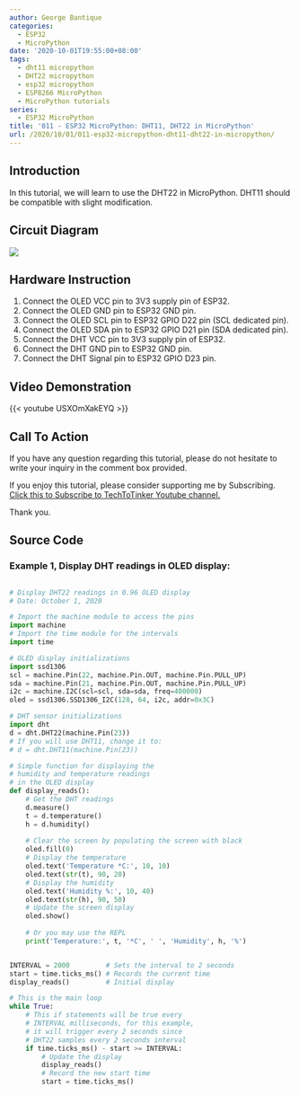 ```yaml
---
author: George Bantique
categories:
  - ESP32
  - MicroPython
date: '2020-10-01T19:55:00+08:00'
tags:
  - dht11 micropython
  - DHT22 micropython
  - esp32 micropython
  - ESP8266 MicroPython
  - MicroPython tutorials
series:
  - ESP32 MicroPython
title: '011 - ESP32 MicroPython: DHT11, DHT22 in MicroPython'
url: /2020/10/01/011-esp32-micropython-dht11-dht22-in-micropython/
---
```


## **Introduction**

In this tutorial, we will learn to use the DHT22 in MicroPython. DHT11 should be compatible with slight modification.

## **Circuit Diagram**

![](/images/dht_mp.png)

## **Hardware Instruction**

1. Connect the OLED VCC pin to 3V3 supply pin of ESP32.  
2. Connect the OLED GND pin to ESP32 GND pin.  
3. Connect the OLED SCL pin to ESP32 GPIO D22 pin (SCL dedicated pin).  
4. Connect the OLED SDA pin to ESP32 GPIO D21 pin (SDA dedicated pin).  
5. Connect the DHT VCC pin to 3V3 supply pin of ESP32.  
6. Connect the DHT GND pin to ESP32 GND pin.  
7. Connect the DHT Signal pin to ESP32 GPIO D23 pin.

## **Video Demonstration**

{{< youtube USXOmXakEYQ >}}

## **Call To Action**

If you have any question regarding this tutorial, please do not hesitate to write your inquiry in the comment box provided.

If you enjoy this tutorial, please consider supporting me by Subscribing. [Click this to Subscribe to TechToTinker Youtube channel.](https://www.youtube.com/c/TechToTinker?sub_confirmation=1)

Thank you.

## **Source Code**

### **Example 1, Display DHT readings in OLED display:**

```py { lineNos="true" wrap="true" }

# Display DHT22 readings in 0.96 OLED display
# Date: October 1, 2020

# Import the machine module to access the pins
import machine
# Import the time module for the intervals
import time

# OLED display initializations
import ssd1306
scl = machine.Pin(22, machine.Pin.OUT, machine.Pin.PULL_UP)
sda = machine.Pin(21, machine.Pin.OUT, machine.Pin.PULL_UP)
i2c = machine.I2C(scl=scl, sda=sda, freq=400000)
oled = ssd1306.SSD1306_I2C(128, 64, i2c, addr=0x3C)

# DHT sensor initializations
import dht
d = dht.DHT22(machine.Pin(23))
# If you will use DHT11, change it to:
# d = dht.DHT11(machine.Pin(23))

# Simple function for displaying the 
# humidity and temperature readings
# in the OLED display
def display_reads():
	# Get the DHT readings
    d.measure()
    t = d.temperature()
    h = d.humidity()
    
    # Clear the screen by populating the screen with black
    oled.fill(0)
    # Display the temperature
    oled.text('Temperature *C:', 10, 10)
    oled.text(str(t), 90, 20)
    # Display the humidity
    oled.text('Humidity %:', 10, 40)
    oled.text(str(h), 90, 50)
    # Update the screen display
    oled.show()
    
    # Or you may use the REPL
    print('Temperature:', t, '*C', ' ', 'Humidity', h, '%')


INTERVAL = 2000			# Sets the interval to 2 seconds
start = time.ticks_ms() # Records the current time
display_reads()			# Initial display	

# This is the main loop
while True:
	# This if statements will be true every
    # INTERVAL milliseconds, for this example,
    # it will trigger every 2 seconds since 
    # DHT22 samples every 2 seconds interval
    if time.ticks_ms() - start >= INTERVAL:
    	# Update the display
        display_reads()		
        # Record the new start time
        start = time.ticks_ms()

```

